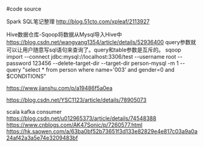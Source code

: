 #code source

Spark SQL笔记整理
http://blog.51cto.com/xpleaf/2113927

Hive数据仓库-Sqoop将数据从Mysql导入Hive中
https://blog.csdn.net/wangyang1354/article/details/52936400
query参数就可以让用户随意写sql语句来查询了。query和table参数是互斥的。
sqoop import --connect jdbc:mysql://localhost:3306/test --username root --password 123456 --delete-target-dir --target-dir person-mysql -m 1 --query "select * from person where name='003' and gender=0 and \$CONDITIONS"

https://www.jianshu.com/p/a19486f5a0ea

https://blog.csdn.net/YSC1123/article/details/78905073

scala kafka consumer
https://blog.csdn.net/u012965373/article/details/74548388
https://www.cnblogs.com/AK47Sonic/p/7260577.html
https://hk.saowen.com/a/63ba0bf52b73651f3d133e82829e4e817c03a9a0a24af42a3a5e74e3209483bf
